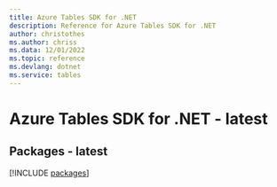 ```yaml
---
title: Azure Tables SDK for .NET
description: Reference for Azure Tables SDK for .NET
author: christothes
ms.author: chriss
ms.data: 12/01/2022
ms.topic: reference
ms.devlang: dotnet
ms.service: tables
---
```

# Azure Tables SDK for .NET - latest
## Packages - latest
[!INCLUDE [packages](tables-index.md)]